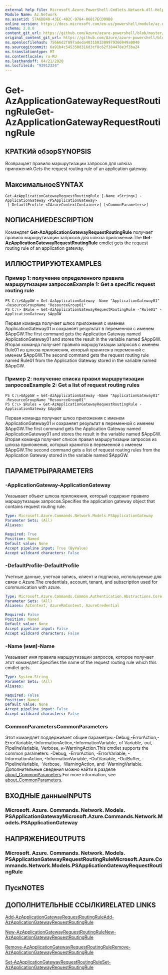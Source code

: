 ```yaml
---
external help file: Microsoft.Azure.PowerShell.Cmdlets.Network.dll-Help.xml
Module Name: Az.Network
ms.assetid: 57A6DB40-43EC-402C-9784-06817ECD99B8
online version: https://docs.microsoft.com/en-us/powershell/module/az.network/get-azapplicationgatewayrequestroutingrule
schema: 2.0.0
content_git_url: https://github.com/Azure/azure-powershell/blob/master/src/Network/Network/help/Get-AzApplicationGatewayRequestRoutingRule.md
original_content_git_url: https://github.com/Azure/azure-powershell/blob/master/src/Network/Network/help/Get-AzApplicationGatewayRequestRoutingRule.md
ms.openlocfilehash: 75666d2f897adeda4031b03309979366949a0040
ms.sourcegitcommit: 6a91b4c545350d316d3cf8c62f384478e3f3ba24
ms.translationtype: MT
ms.contentlocale: ru-RU
ms.lasthandoff: 04/21/2020
ms.locfileid: "93912324"
---
```

# <span data-ttu-id="8a5af-101">Get-AzApplicationGatewayRequestRoutingRule</span><span class="sxs-lookup"><span data-stu-id="8a5af-101">Get-AzApplicationGatewayRequestRoutingRule</span></span>

## <span data-ttu-id="8a5af-102">КРАТКИй обзор</span><span class="sxs-lookup"><span data-stu-id="8a5af-102">SYNOPSIS</span></span>
<span data-ttu-id="8a5af-103">Возвращает правило маршрутизации запросов для шлюза приложений.</span><span class="sxs-lookup"><span data-stu-id="8a5af-103">Gets the request routing rule of an application gateway.</span></span>

## <span data-ttu-id="8a5af-104">Максимальное</span><span class="sxs-lookup"><span data-stu-id="8a5af-104">SYNTAX</span></span>

```
Get-AzApplicationGatewayRequestRoutingRule [-Name <String>] -ApplicationGateway <PSApplicationGateway>
 [-DefaultProfile <IAzureContextContainer>] [<CommonParameters>]
```

## <span data-ttu-id="8a5af-105">NОПИСАНИЕ</span><span class="sxs-lookup"><span data-stu-id="8a5af-105">DESCRIPTION</span></span>
<span data-ttu-id="8a5af-106">Командлет **Get-AzApplicationGatewayRequestRoutingRule** получает правило маршрутизации запросов для шлюза приложений.</span><span class="sxs-lookup"><span data-stu-id="8a5af-106">The **Get-AzApplicationGatewayRequestRoutingRule** cmdlet gets the request routing rule of an application gateway.</span></span>

## <span data-ttu-id="8a5af-107">ИЛЛЮСТРИРУЮТ</span><span class="sxs-lookup"><span data-stu-id="8a5af-107">EXAMPLES</span></span>

### <span data-ttu-id="8a5af-108">Пример 1: получение определенного правила маршрутизации запросов</span><span class="sxs-lookup"><span data-stu-id="8a5af-108">Example 1: Get a specific request routing rule</span></span>
```
PS C:\>$AppGW = Get-AzApplicationGateway -Name "ApplicationGateway01" -ResourceGroupName "ResourceGroup01"
PS C:\> $Rule = Get-AzApplicationGatewayRequestRoutingRule -"Rule01" -ApplicationGateway $AppGW
```

<span data-ttu-id="8a5af-109">Первая команда получает шлюз приложения с именем ApplicationGateway01 и сохраняет результат в переменной с именем $AppGW.</span><span class="sxs-lookup"><span data-stu-id="8a5af-109">The first command gets the Application Gateway named ApplicationGateway01 and stores the result in the variable named $AppGW.</span></span>
<span data-ttu-id="8a5af-110">Вторая команда получает правило маршрутизации запросов с именем Rule01 из шлюза приложения, который хранится в переменной с именем $AppGW.</span><span class="sxs-lookup"><span data-stu-id="8a5af-110">The second command gets the request routing rule named Rule01 from the Application Gateway stored in the variable named $AppGW.</span></span>

### <span data-ttu-id="8a5af-111">Пример 2: получение списка правил маршрутизации запросов</span><span class="sxs-lookup"><span data-stu-id="8a5af-111">Example 2: Get a list of request routing rules</span></span>
```
PS C:\>$AppGW = Get-AzApplicationGateway -Name "ApplicationGateway01" -ResourceGroupName "ResourceGroup01"
PS C:\> $Rules = Get-AzApplicationGatewayRequestRoutingRule -ApplicationGateway $AppGW
```

<span data-ttu-id="8a5af-112">Первая команда получает шлюз приложения с именем ApplicationGateway01 и сохраняет результат в переменной с именем $AppGW.</span><span class="sxs-lookup"><span data-stu-id="8a5af-112">The first command gets the Application Gateway named ApplicationGateway01 and stores the result in the variable named $AppGW.</span></span>
<span data-ttu-id="8a5af-113">Вторая команда получает список правил маршрутизации запросов из шлюза приложения, который хранится в переменной с именем $AppGW.</span><span class="sxs-lookup"><span data-stu-id="8a5af-113">The second command gets a list of request routing rules from the Application Gateway stored in the variable named $AppGW.</span></span>

## <span data-ttu-id="8a5af-114">ПАРАМЕТРЫ</span><span class="sxs-lookup"><span data-stu-id="8a5af-114">PARAMETERS</span></span>

### <span data-ttu-id="8a5af-115">-ApplicationGateway</span><span class="sxs-lookup"><span data-stu-id="8a5af-115">-ApplicationGateway</span></span>
<span data-ttu-id="8a5af-116">Указывает объект шлюза приложения, который содержит правило маршрутизации запросов.</span><span class="sxs-lookup"><span data-stu-id="8a5af-116">Specifies the application gateway object that contains request routing rule.</span></span>

```yaml
Type: Microsoft.Azure.Commands.Network.Models.PSApplicationGateway
Parameter Sets: (All)
Aliases:

Required: True
Position: Named
Default value: None
Accept pipeline input: True (ByValue)
Accept wildcard characters: False
```

### <span data-ttu-id="8a5af-117">-DefaultProfile</span><span class="sxs-lookup"><span data-stu-id="8a5af-117">-DefaultProfile</span></span>
<span data-ttu-id="8a5af-118">Учетные данные, учетная запись, клиент и подписка, используемые для связи с Azure.</span><span class="sxs-lookup"><span data-stu-id="8a5af-118">The credentials, account, tenant, and subscription used for communication with azure.</span></span>

```yaml
Type: Microsoft.Azure.Commands.Common.Authentication.Abstractions.Core.IAzureContextContainer
Parameter Sets: (All)
Aliases: AzContext, AzureRmContext, AzureCredential

Required: False
Position: Named
Default value: None
Accept pipeline input: False
Accept wildcard characters: False
```

### <span data-ttu-id="8a5af-119">-Name (имя)</span><span class="sxs-lookup"><span data-stu-id="8a5af-119">-Name</span></span>
<span data-ttu-id="8a5af-120">Указывает имя правила маршрутизации запросов, которое получает этот командлет.</span><span class="sxs-lookup"><span data-stu-id="8a5af-120">Specifies the name of the request routing rule which this cmdlet gets.</span></span>

```yaml
Type: System.String
Parameter Sets: (All)
Aliases:

Required: False
Position: Named
Default value: None
Accept pipeline input: False
Accept wildcard characters: False
```

### <span data-ttu-id="8a5af-121">CommonParameters</span><span class="sxs-lookup"><span data-stu-id="8a5af-121">CommonParameters</span></span>
<span data-ttu-id="8a5af-122">Этот командлет поддерживает общие параметры:-Debug,-ErrorAction,-ErrorVariable,-InformationAction,-InformationVariable,-of Variable,-out,-PipelineVariable,-Verbose, и-WarningAction.</span><span class="sxs-lookup"><span data-stu-id="8a5af-122">This cmdlet supports the common parameters: -Debug, -ErrorAction, -ErrorVariable, -InformationAction, -InformationVariable, -OutVariable, -OutBuffer, -PipelineVariable, -Verbose, -WarningAction, and -WarningVariable.</span></span> <span data-ttu-id="8a5af-123">Дополнительные сведения можно найти в разделе [about_CommonParameters](http://go.microsoft.com/fwlink/?LinkID=113216).</span><span class="sxs-lookup"><span data-stu-id="8a5af-123">For more information, see [about_CommonParameters](http://go.microsoft.com/fwlink/?LinkID=113216).</span></span>

## <span data-ttu-id="8a5af-124">ВХОДНЫЕ данные</span><span class="sxs-lookup"><span data-stu-id="8a5af-124">INPUTS</span></span>

### <span data-ttu-id="8a5af-125">Microsoft. Azure. Commands. Network. Models. PSApplicationGateway</span><span class="sxs-lookup"><span data-stu-id="8a5af-125">Microsoft.Azure.Commands.Network.Models.PSApplicationGateway</span></span>

## <span data-ttu-id="8a5af-126">НАПРЯЖЕНИЕ</span><span class="sxs-lookup"><span data-stu-id="8a5af-126">OUTPUTS</span></span>

### <span data-ttu-id="8a5af-127">Microsoft. Azure. Commands. Network. Models. PSApplicationGatewayRequestRoutingRule</span><span class="sxs-lookup"><span data-stu-id="8a5af-127">Microsoft.Azure.Commands.Network.Models.PSApplicationGatewayRequestRoutingRule</span></span>

## <span data-ttu-id="8a5af-128">Пуск</span><span class="sxs-lookup"><span data-stu-id="8a5af-128">NOTES</span></span>

## <span data-ttu-id="8a5af-129">ДОПОЛНИТЕЛЬНЫЕ ССЫЛКИ</span><span class="sxs-lookup"><span data-stu-id="8a5af-129">RELATED LINKS</span></span>

[<span data-ttu-id="8a5af-130">Add-AzApplicationGatewayRequestRoutingRule</span><span class="sxs-lookup"><span data-stu-id="8a5af-130">Add-AzApplicationGatewayRequestRoutingRule</span></span>](./Add-AzApplicationGatewayRequestRoutingRule.md)

[<span data-ttu-id="8a5af-131">New-AzApplicationGatewayRequestRoutingRule</span><span class="sxs-lookup"><span data-stu-id="8a5af-131">New-AzApplicationGatewayRequestRoutingRule</span></span>](./New-AzApplicationGatewayRequestRoutingRule.md)

[<span data-ttu-id="8a5af-132">Remove-AzApplicationGatewayRequestRoutingRule</span><span class="sxs-lookup"><span data-stu-id="8a5af-132">Remove-AzApplicationGatewayRequestRoutingRule</span></span>](./Remove-AzApplicationGatewayRequestRoutingRule.md)

[<span data-ttu-id="8a5af-133">Set-AzApplicationGatewayRequestRoutingRule</span><span class="sxs-lookup"><span data-stu-id="8a5af-133">Set-AzApplicationGatewayRequestRoutingRule</span></span>](./Set-AzApplicationGatewayRequestRoutingRule.md)



